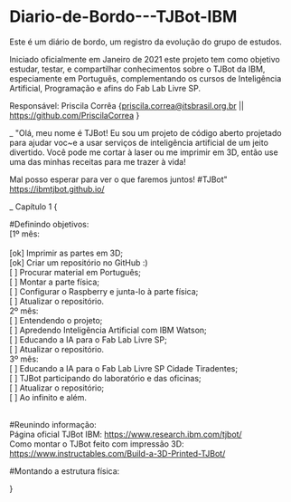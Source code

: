 # Diario-de-Bordo---TJBot-IBM

Este é um diário de bordo, um registro da evolução do grupo de estudos.

Iniciado oficialmente em Janeiro de 2021 este projeto tem como objetivo estudar, testar, e compartilhar conhecimentos sobre o TJBot da IBM, especiamente em Português, complementando os cursos de Inteligência Artificial, Programação e afins do Fab Lab Livre SP.

Responsável: Priscila Corrêa
{priscila.correa@itsbrasil.org.br || https://github.com/PriscilaCorrea }

_
"Olá, meu nome é TJBot!
Eu sou um projeto de código aberto projetado para ajudar voc~e a usar serviços de inteligência artificial de um jeito divertido.
Você pode me cortar à laser ou me imprimir em 3D, então use uma das minhas receitas para me trazer à vida!

Mal posso esperar para ver o que faremos juntos! #TJBot"
https://ibmtjbot.github.io/

_
Capítulo 1 {

#Definindo objetivos: 
<br>[1º mês:  
<br>  [ok] Imprimir as partes em 3D;
<br>  [ok] Criar um repositório no GitHub :)
<br>  [ ] Procurar material em Português;
<br>  [ ] Montar a parte física;
<br>  [ ] Configurar o Raspberry e junta-lo à parte física;
<br>  [ ] Atualizar o repositório.
<br> 2º mês:
<br>  [ ] Entendendo o projeto;
<br>  [ ] Apredendo Inteligência Artificial com IBM Watson;
<br>  [ ] Educando a IA para o Fab Lab Livre SP;
<br>  [ ] Atualizar o repositório.
<br> 3º mês: 
<br>  [ ] Educando a IA para o Fab Lab Livre SP Cidade Tiradentes;
<br>  [ ] TJBot participando do laboratório e das oficinas;
<br>  [ ] Atualizar o repositório;
<br>  [ ] Ao infinito e além.
  

<br>#Reunindo informação:
<br>Página oficial TJBot IBM: https://www.research.ibm.com/tjbot/
<br>Como montar o TJBot feito com impressão 3D: https://www.instructables.com/Build-a-3D-Printed-TJBot/


#Montando a estrutura física:


}


